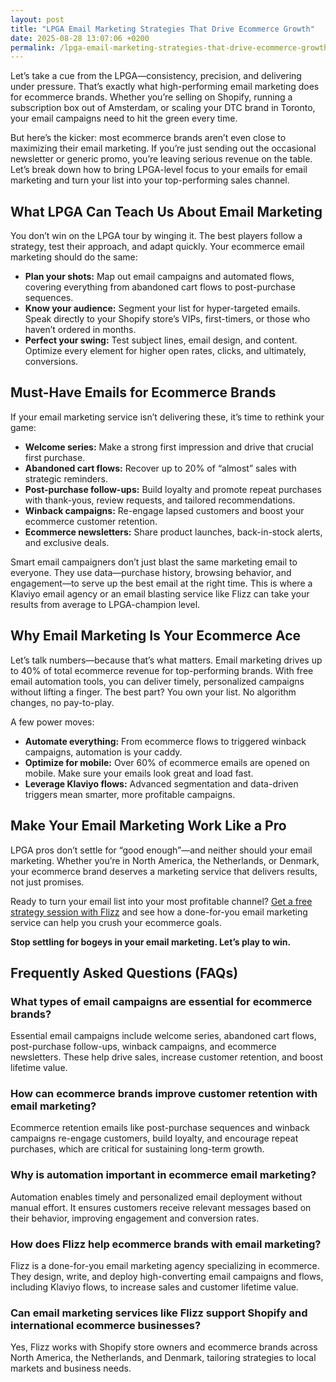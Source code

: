 ```yaml
---
layout: post
title: "LPGA Email Marketing Strategies That Drive Ecommerce Growth"
date: 2025-08-28 13:07:06 +0200
permalink: /lpga-email-marketing-strategies-that-drive-ecommerce-growth/
---
```

Let’s take a cue from the LPGA—consistency, precision, and delivering under pressure. That’s exactly what high-performing email marketing does for ecommerce brands. Whether you’re selling on Shopify, running a subscription box out of Amsterdam, or scaling your DTC brand in Toronto, your email campaigns need to hit the green every time.

But here’s the kicker: most ecommerce brands aren’t even close to maximizing their email marketing. If you’re just sending out the occasional newsletter or generic promo, you’re leaving serious revenue on the table. Let’s break down how to bring LPGA-level focus to your emails for email marketing and turn your list into your top-performing sales channel.

## What LPGA Can Teach Us About Email Marketing

You don’t win on the LPGA tour by winging it. The best players follow a strategy, test their approach, and adapt quickly. Your ecommerce email marketing should do the same:

- **Plan your shots:** Map out email campaigns and automated flows, covering everything from abandoned cart flows to post-purchase sequences.
- **Know your audience:** Segment your list for hyper-targeted emails. Speak directly to your Shopify store’s VIPs, first-timers, or those who haven’t ordered in months.
- **Perfect your swing:** Test subject lines, email design, and content. Optimize every element for higher open rates, clicks, and ultimately, conversions.

## Must-Have Emails for Ecommerce Brands

If your email marketing service isn’t delivering these, it’s time to rethink your game:

- **Welcome series:** Make a strong first impression and drive that crucial first purchase.
- **Abandoned cart flows:** Recover up to 20% of “almost” sales with strategic reminders.
- **Post-purchase follow-ups:** Build loyalty and promote repeat purchases with thank-yous, review requests, and tailored recommendations.
- **Winback campaigns:** Re-engage lapsed customers and boost your ecommerce customer retention.
- **Ecommerce newsletters:** Share product launches, back-in-stock alerts, and exclusive deals.

Smart email campaigners don’t just blast the same marketing email to everyone. They use data—purchase history, browsing behavior, and engagement—to serve up the best email at the right time. This is where a Klaviyo email agency or an email blasting service like Flizz can take your results from average to LPGA-champion level.

## Why Email Marketing Is Your Ecommerce Ace

Let’s talk numbers—because that’s what matters. Email marketing drives up to 40% of total ecommerce revenue for top-performing brands. With free email automation tools, you can deliver timely, personalized campaigns without lifting a finger. The best part? You own your list. No algorithm changes, no pay-to-play.

A few power moves:

- **Automate everything:** From ecommerce flows to triggered winback campaigns, automation is your caddy.
- **Optimize for mobile:** Over 60% of ecommerce emails are opened on mobile. Make sure your emails look great and load fast.
- **Leverage Klaviyo flows:** Advanced segmentation and data-driven triggers mean smarter, more profitable campaigns.

## Make Your Email Marketing Work Like a Pro

LPGA pros don’t settle for “good enough”—and neither should your email marketing. Whether you’re in North America, the Netherlands, or Denmark, your ecommerce brand deserves a marketing service that delivers results, not just promises.

Ready to turn your email list into your most profitable channel? [Get a free strategy session with Flizz](https://flizzgrowth.com/email) and see how a done-for-you email marketing service can help you crush your ecommerce goals.

**Stop settling for bogeys in your email marketing. Let’s play to win.**

## Frequently Asked Questions (FAQs)

### What types of email campaigns are essential for ecommerce brands?

Essential email campaigns include welcome series, abandoned cart flows, post-purchase follow-ups, winback campaigns, and ecommerce newsletters. These help drive sales, increase customer retention, and boost lifetime value.

### How can ecommerce brands improve customer retention with email marketing?

Ecommerce retention emails like post-purchase sequences and winback campaigns re-engage customers, build loyalty, and encourage repeat purchases, which are critical for sustaining long-term growth.

### Why is automation important in ecommerce email marketing?

Automation enables timely and personalized email deployment without manual effort. It ensures customers receive relevant messages based on their behavior, improving engagement and conversion rates.

### How does Flizz help ecommerce brands with email marketing?

Flizz is a done-for-you email marketing agency specializing in ecommerce. They design, write, and deploy high-converting email campaigns and flows, including Klaviyo flows, to increase sales and customer lifetime value.

### Can email marketing services like Flizz support Shopify and international ecommerce businesses?

Yes, Flizz works with Shopify store owners and ecommerce brands across North America, the Netherlands, and Denmark, tailoring strategies to local markets and business needs.

<script type="application/ld+json">
{
  "@context": "https://schema.org",
  "@type": "BlogPosting",
  "headline": "LPGA Email Marketing Strategies That Drive Ecommerce Growth",
  "description": "Learn how ecommerce brands can leverage LPGA-inspired email marketing strategies including abandoned cart flows, post-purchase sequences, and Klaviyo flows to boost sales and retention.",
  "author": {
    "@type": "Person",
    "name": "Flizz"
  },
  "publisher": {
    "@type": "Person",
    "name": "Flizz"
  },
  "mainEntityOfPage": {
    "@type": "WebPage",
    "@id": "https://flizzgrowth.com/email"
  },
  "datePublished": "2024-06-01",
  "dateModified": "2024-06-01",
  "keywords": "email marketing, ecommerce email marketing, abandoned cart flows, ecommerce retention emails, Klaviyo email agency, email campaigns, email marketing services, email blasting services, ecommerce email strategy, post-purchase sequences, winback campaigns, email marketing for Shopify",
  "inLanguage": "en-US"
}
</script>

<script type="application/ld+json">
{
  "@context": "https://schema.org",
  "@type": "FAQPage",
  "mainEntity": [
    {
      "@type": "Question",
      "name": "What types of email campaigns are essential for ecommerce brands?",
      "acceptedAnswer": {
        "@type": "Answer",
        "text": "Essential email campaigns include welcome series, abandoned cart flows, post-purchase follow-ups, winback campaigns, and ecommerce newsletters. These help drive sales, increase customer retention, and boost lifetime value."
      }
    },
    {
      "@type": "Question",
      "name": "How can ecommerce brands improve customer retention with email marketing?",
      "acceptedAnswer": {
        "@type": "Answer",
        "text": "Ecommerce retention emails like post-purchase sequences and winback campaigns re-engage customers, build loyalty, and encourage repeat purchases, which are critical for sustaining long-term growth."
      }
    },
    {
      "@type": "Question",
      "name": "Why is automation important in ecommerce email marketing?",
      "acceptedAnswer": {
        "@type": "Answer",
        "text": "Automation enables timely and personalized email deployment without manual effort. It ensures customers receive relevant messages based on their behavior, improving engagement and conversion rates."
      }
    },
    {
      "@type": "Question",
      "name": "How does Flizz help ecommerce brands with email marketing?",
      "acceptedAnswer": {
        "@type": "Answer",
        "text": "Flizz is a done-for-you email marketing agency specializing in ecommerce. They design, write, and deploy high-converting email campaigns and flows, including Klaviyo flows, to increase sales and customer lifetime value."
      }
    },
    {
      "@type": "Question",
      "name": "Can email marketing services like Flizz support Shopify and international ecommerce businesses?",
      "acceptedAnswer": {
        "@type": "Answer",
        "text": "Yes, Flizz works with Shopify store owners and ecommerce brands across North America, the Netherlands, and Denmark, tailoring strategies to local markets and business needs."
      }
    }
  ]
}
</script>
